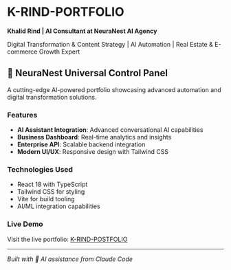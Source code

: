 # K-RIND-PORTFOLIO

**Khalid Rind | AI Consultant at NeuraNest AI Agency**

Digital Transformation & Content Strategy | AI Automation | Real Estate & E-commerce Growth Expert

## 🚀 NeuraNest Universal Control Panel

A cutting-edge AI-powered portfolio showcasing advanced automation and digital transformation solutions.

### Features

- **AI Assistant Integration**: Advanced conversational AI capabilities
- **Business Dashboard**: Real-time analytics and insights
- **Enterprise API**: Scalable backend integration
- **Modern UI/UX**: Responsive design with Tailwind CSS

### Technologies Used

- React 18 with TypeScript
- Tailwind CSS for styling
- Vite for build tooling
- AI/ML integration capabilities

### Live Demo

Visit the live portfolio: [K-RIND-POSTFOLIO](https://github.com/neuranest-enterprise/K-RIND-PORTFOLIO)

---

*Built with 🤖 AI assistance from Claude Code*